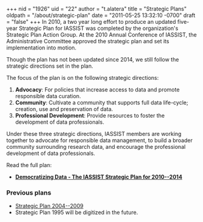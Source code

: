 +++
nid = "1926"
uid = "22"
author = "t.alatera"
title = "Strategic Plans"
oldpath = "/about/strategic-plan"
date = "2011-05-25 13:32:10 -0700"
draft = "false"
+++
In 2010, a two year long effort to produce an updated five-year Strategic Plan for IASSIST was completed by the organization's Strategic Plan Action Group. At the 2010 Annual Conference of IASSIST, the Administrative Committee approved the strategic plan and set its implementation into motion.

Though the plan has not been updated since 2014, we still follow the strategic directions set in the plan. 

The focus of the plan is on the following strategic directions:

1.  **Advocacy**: For policies that increase access to data and promote
    responsible data curation.
2.  **Community**: Cultivate a community that supports full data
    life-cycle; creation, use and preservation of data.
3.  **Professional Development**: Provide resources to foster the
    development of data professionals.

Under these three strategic directions, IASSIST members are working together to advocate for responsible data management, to build a broader community surrounding research data, and encourage the professional development of data professionals.

Read the full plan: 

- **[Democratizing Data - The IASSIST Strategic Plan for 2010--2014](/file/about/strategic_plan_2010-14.pdf)**

### Previous plans

- [Strategic Plan 2004--2009](/file/about/strategic_plan_june2004.pdf) 
- Strategic Plan 1995 will be digitized in the future.
